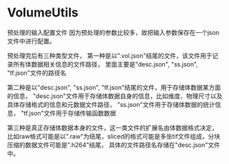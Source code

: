 # VolumeUtils

预处理的输入配置文件
因为预处理的参数比较多，故把输入参数保存在一个json文件中进行配置。


预处理完后有三种类型文件，
第一种是以".vol.json"结尾的文件，该文件用于记录所有体数据相关信息的文件路径，
里面主要是"desc.json", "ss.json", "tf.json"文件的路径名

第二种是以"desc.json", "ss.json", "tf.json"结尾的文件，用于存储体数据某方面的信息，
"desc.json"文件用于存储体数据自身的信息，比如维度、物理尺寸以及具体存储格式的信息和元数据文件路径，
"ss.json"文件用于存储体数据的统计信息，
"tf.json"文件用于存储传输函数数据

第三种是真正存储体数据本身的文件，这一类文件的扩展名由体数据格式决定，
比如raw格式可能是以".raw"为结尾，sliced的格式可能是多张tif文件组成，分块压缩的数据文件可能是".h264"结尾，
具体的文件路径名存储在"desc.json"文件中。


